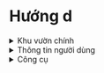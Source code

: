 # Hướng d



<details>

<summary>Khu vườn chính</summary>

![](../.gitbook/assets/IMG\_5071.PNG)



1, Thông tin người dùng



2, Thông tin về các giỏ đồ của bạn

3, Bạn có thể ấn vào nhiều lần vào cây sẽ giúp cây tăng cấp độ nhanh hơn và có tỷ lệ nhận oxygen, hoặc ấn giữ vào cây để có thêm tùy chọn

![](../.gitbook/assets/IMG\_5083.PNG)

4, hộp công cụ



</details>

<details>

<summary>Thông tin người dùng</summary>

![](../.gitbook/assets/IMG\_5080.PNG)

1, thay đổi hình đại diện

2, sao chép thông tin tài khoản

3, khi bạn án vào vùng trắng bên ngoài, sẽ có 1 bảng chọn các huy hiệu mà bạn sở hữu

![](../.gitbook/assets/IMG\_5081.PNG)



</details>

<details>

<summary>Công cụ</summary>

![](../.gitbook/assets/IMG\_5073.PNG)

1, mở bảng chọn hiệu ứng đặc biệt

![](../.gitbook/assets/IMG\_5082.PNG)

2, bật giao diện trồng cây

![](../.gitbook/assets/IMG\_5079.PNG)

3, hiển thị bảng giao lưu thế giới, xem các ban công khác

![](../.gitbook/assets/IMG\_5075.PNG)

4, hiển thị cửa hảng

![](../.gitbook/assets/IMG\_5076.PNG)

5, hiển thị sự kiện

![](../.gitbook/assets/IMG\_5077.PNG)

6, tạo mưa cho ban công. mỗi lần tạo mưa sẽ có tỷ lệ nhận oxygen

![](../.gitbook/assets/IMG\_5078.PNG)



</details>

